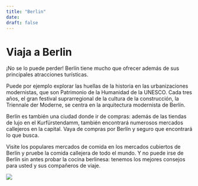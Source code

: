 ```yaml
---
title: "Berlin"
date: 
draft: false
---
```


# Viaja a Berlin



¡No se lo puede perder! Berlín tiene mucho que ofrecer además de sus principales atracciones turísticas.

Puede por ejemplo explorar las huellas de la historia en las urbanizaciones modernistas, que son Patrimonio de la Humanidad de la UNESCO. Cada tres años, el gran festival suprarregional de la cultura de la construcción, la Triennale der Moderne, se centra en la arquitectura modernista de Berlín.

Berlín es también una ciudad donde ir de compras: además de las tiendas de lujo en el Kurfürstendamm, también encontrará numerosos mercados callejeros en la capital. Vaya de compras por Berlín y seguro que encontrará lo que busca.

Visite los populares mercados de comida en los mercados cubiertos de Berlín y pruebe la comida callejera de todo el mundo. Y no puede irse de Berlín sin antes probar la cocina berlinesa: tenemos los mejores consejos para usted y sus compañeros de viaje.

![](https://dam.ngenespanol.com/wp-content/uploads/2021/09/GettyImages-870538650.jpg)
